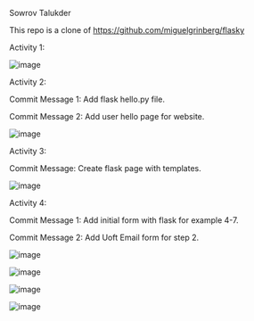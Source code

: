 Sowrov Talukder

This repo is a clone of https://github.com/miguelgrinberg/flasky

Activity 1:

![image](https://user-images.githubusercontent.com/42917737/191635601-32135035-a854-48e9-9894-f32c1265203e.png)

Activity 2:

Commit Message 1: Add flask hello.py file.

Commit Message 2: Add user hello page for website.

![image](https://user-images.githubusercontent.com/42917737/191635688-6f5d3064-da13-44a0-9971-951802de562c.png)

Activity 3:

Commit Message: Create flask page with templates.

![image](https://user-images.githubusercontent.com/42917737/191656705-ef7ac6c0-b549-4fa5-ab2a-7c4c74e19968.png)

Activity 4:

Commit Message 1: Add initial form with flask for example 4-7.

Commit Message 2: Add Uoft Email form for step 2.

![image](https://user-images.githubusercontent.com/42917737/192426082-21603332-5d1c-4624-b4b5-592586f06203.png)

![image](https://user-images.githubusercontent.com/42917737/192426188-27b58763-79bd-4967-9581-4a21456ee887.png)

![image](https://user-images.githubusercontent.com/42917737/192426476-0e827ad2-be60-4cef-a0c5-3983584ffb00.png)

![image](https://user-images.githubusercontent.com/42917737/192426590-9001531a-52e9-45fe-bc2e-cb7b0347e244.png)
